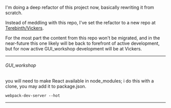 

I'm doing a deep refactor of this project now, basically rewriting it from scratch.

Instead of meddling with this repo, I've set the refactor to a new repo at [Terebinth/Vickers](https://github.com/Terebinth/Vickers).

For the most part the content from this repo won't be migrated, and in the near-future this one likely will be back to forefront of active development, but for now active GUI_workshop development will be at Vickers.

_________________________________

###### GUI_workshop




you will need to make React available in node_modules; i do this with a clone, you may add it to package.json.



`webpack-dev-server --hot`


____________________________